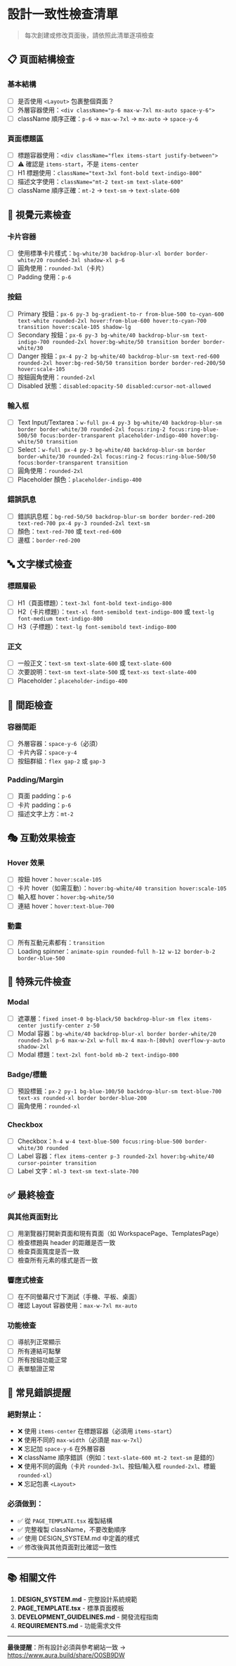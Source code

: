 # 設計一致性檢查清單

> 每次創建或修改頁面後，請依照此清單逐項檢查

## 📋 頁面結構檢查

### 基本結構
- [ ] 是否使用 `<Layout>` 包裹整個頁面？
- [ ] 外層容器使用：`<div className="p-6 max-w-7xl mx-auto space-y-6">`
- [ ] className 順序正確：`p-6` → `max-w-7xl` → `mx-auto` → `space-y-6`

### 頁面標題區
- [ ] 標題容器使用：`<div className="flex items-start justify-between">`
- [ ] ⚠️ 確認是 `items-start`，不是 `items-center`
- [ ] H1 標題使用：`className="text-3xl font-bold text-indigo-800"`
- [ ] 描述文字使用：`className="mt-2 text-sm text-slate-600"`
- [ ] className 順序正確：`mt-2` → `text-sm` → `text-slate-600`

## 🎨 視覺元素檢查

### 卡片容器
- [ ] 使用標準卡片樣式：`bg-white/30 backdrop-blur-xl border border-white/20 rounded-3xl shadow-xl p-6`
- [ ] 圓角使用：`rounded-3xl`（卡片）
- [ ] Padding 使用：`p-6`

### 按鈕
- [ ] Primary 按鈕：`px-6 py-3 bg-gradient-to-r from-blue-500 to-cyan-600 text-white rounded-2xl hover:from-blue-600 hover:to-cyan-700 transition hover:scale-105 shadow-lg`
- [ ] Secondary 按鈕：`px-6 py-3 bg-white/40 backdrop-blur-sm text-indigo-700 rounded-2xl hover:bg-white/50 transition border border-white/30`
- [ ] Danger 按鈕：`px-4 py-2 bg-white/40 backdrop-blur-sm text-red-600 rounded-2xl hover:bg-red-50/50 transition border border-red-200/50 hover:scale-105`
- [ ] 按鈕圓角使用：`rounded-2xl`
- [ ] Disabled 狀態：`disabled:opacity-50 disabled:cursor-not-allowed`

### 輸入框
- [ ] Text Input/Textarea：`w-full px-4 py-3 bg-white/40 backdrop-blur-sm border border-white/30 rounded-2xl focus:ring-2 focus:ring-blue-500/50 focus:border-transparent placeholder-indigo-400 hover:bg-white/50 transition`
- [ ] Select：`w-full px-4 py-3 bg-white/40 backdrop-blur-sm border border-white/30 rounded-2xl focus:ring-2 focus:ring-blue-500/50 focus:border-transparent transition`
- [ ] 圓角使用：`rounded-2xl`
- [ ] Placeholder 顏色：`placeholder-indigo-400`

### 錯誤訊息
- [ ] 錯誤訊息框：`bg-red-50/50 backdrop-blur-sm border border-red-200 text-red-700 px-4 py-3 rounded-2xl text-sm`
- [ ] 顏色：`text-red-700` 或 `text-red-600`
- [ ] 邊框：`border-red-200`

## 🔤 文字樣式檢查

### 標題層級
- [ ] H1（頁面標題）：`text-3xl font-bold text-indigo-800`
- [ ] H2（卡片標題）：`text-xl font-semibold text-indigo-800` 或 `text-lg font-medium text-indigo-800`
- [ ] H3（子標題）：`text-lg font-semibold text-indigo-800`

### 正文
- [ ] 一般正文：`text-sm text-slate-600` 或 `text-slate-600`
- [ ] 次要說明：`text-sm text-slate-500` 或 `text-xs text-slate-400`
- [ ] Placeholder：`placeholder-indigo-400`

## 📐 間距檢查

### 容器間距
- [ ] 外層容器：`space-y-6`（必須）
- [ ] 卡片內容：`space-y-4`
- [ ] 按鈕群組：`flex gap-2` 或 `gap-3`

### Padding/Margin
- [ ] 頁面 padding：`p-6`
- [ ] 卡片 padding：`p-6`
- [ ] 描述文字上方：`mt-2`

## 🎭 互動效果檢查

### Hover 效果
- [ ] 按鈕 hover：`hover:scale-105`
- [ ] 卡片 hover（如需互動）：`hover:bg-white/40 transition hover:scale-105`
- [ ] 輸入框 hover：`hover:bg-white/50`
- [ ] 連結 hover：`hover:text-blue-700`

### 動畫
- [ ] 所有互動元素都有：`transition`
- [ ] Loading spinner：`animate-spin rounded-full h-12 w-12 border-b-2 border-blue-500`

## 🧩 特殊元件檢查

### Modal
- [ ] 遮罩層：`fixed inset-0 bg-black/50 backdrop-blur-sm flex items-center justify-center z-50`
- [ ] Modal 容器：`bg-white/40 backdrop-blur-xl border border-white/20 rounded-3xl p-6 max-w-2xl w-full mx-4 max-h-[80vh] overflow-y-auto shadow-2xl`
- [ ] Modal 標題：`text-2xl font-bold mb-2 text-indigo-800`

### Badge/標籤
- [ ] 預設標籤：`px-2 py-1 bg-blue-100/50 backdrop-blur-sm text-blue-700 text-xs rounded-xl border border-blue-200`
- [ ] 圓角使用：`rounded-xl`

### Checkbox
- [ ] Checkbox：`h-4 w-4 text-blue-500 focus:ring-blue-500 border-white/30 rounded`
- [ ] Label 容器：`flex items-center p-3 rounded-2xl hover:bg-white/40 cursor-pointer transition`
- [ ] Label 文字：`ml-3 text-sm text-slate-700`

## ✅ 最終檢查

### 與其他頁面對比
- [ ] 用瀏覽器打開新頁面和現有頁面（如 WorkspacePage、TemplatesPage）
- [ ] 檢查標題與 header 的距離是否一致
- [ ] 檢查頁面寬度是否一致
- [ ] 檢查所有元素的樣式是否一致

### 響應式檢查
- [ ] 在不同螢幕尺寸下測試（手機、平板、桌面）
- [ ] 確認 Layout 容器使用：`max-w-7xl mx-auto`

### 功能檢查
- [ ] 導航列正常顯示
- [ ] 所有連結可點擊
- [ ] 所有按鈕功能正常
- [ ] 表單驗證正常

## 🚨 常見錯誤提醒

### 絕對禁止：
- ❌ 使用 `items-center` 在標題容器（必須用 `items-start`）
- ❌ 使用不同的 `max-width`（必須是 `max-w-7xl`）
- ❌ 忘記加 `space-y-6` 在外層容器
- ❌ className 順序錯誤（例如：`text-slate-600 mt-2 text-sm` 是錯的）
- ❌ 使用不同的圓角（卡片 `rounded-3xl`、按鈕/輸入框 `rounded-2xl`、標籤 `rounded-xl`）
- ❌ 忘記包裹 `<Layout>`

### 必須做到：
- ✅ 從 `PAGE_TEMPLATE.tsx` 複製結構
- ✅ 完整複製 className，不要改動順序
- ✅ 使用 DESIGN_SYSTEM.md 中定義的樣式
- ✅ 修改後與其他頁面對比確認一致性

---

## 📚 相關文件

1. **DESIGN_SYSTEM.md** - 完整設計系統規範
2. **PAGE_TEMPLATE.tsx** - 標準頁面模板
3. **DEVELOPMENT_GUIDELINES.md** - 開發流程指南
4. **REQUIREMENTS.md** - 功能需求文件

---

**最後提醒**：所有設計必須與參考網站一致 → https://www.aura.build/share/O0SB9DW
